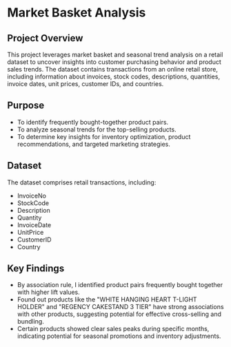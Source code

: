 # Market Basket Analysis
## Project Overview
This project leverages market basket and seasonal trend analysis on a retail dataset to uncover insights into customer purchasing behavior and product sales trends. 
The dataset contains transactions from an online retail store, including information about invoices, stock codes, descriptions, quantities, invoice dates, unit prices, customer IDs, and countries.

## Purpose
* To identify frequently bought-together product pairs.
* To analyze seasonal trends for the top-selling products.
* To determine key insights for inventory optimization, product recommendations, and targeted marketing strategies.

## Dataset
The dataset comprises retail transactions, including:

* InvoiceNo
* StockCode
* Description
* Quantity
* InvoiceDate
* UnitPrice
* CustomerID
* Country

## Key Findings
* By association rule, I identified product pairs frequently bought together with higher lift values.
* Found out products like the "WHITE HANGING HEART T-LIGHT HOLDER" and "REGENCY CAKESTAND 3 TIER" have strong associations with other products, suggesting potential for effective cross-selling and bundling.
* Certain products showed clear sales peaks during specific months, indicating potential for seasonal promotions and inventory adjustments.
